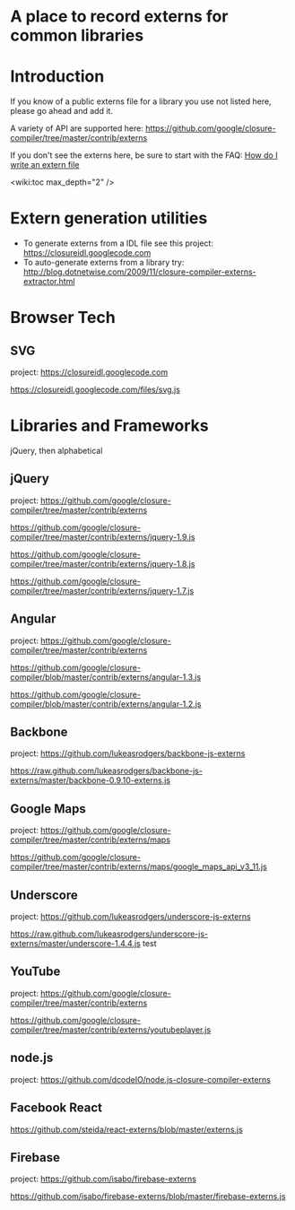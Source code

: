 # A place to record externs for common libraries

# Introduction

If you know of a public externs file for a library you use not listed here, please go ahead and add it.

A variety of API are supported here:
https://github.com/google/closure-compiler/tree/master/contrib/externs

If you don't see the externs here, be sure to start with the FAQ:
[How do I write an extern file](FAQ#how-do-i-write-an-externs-file)

<wiki:toc max_depth="2" />

# Extern generation utilities

- To generate externs from a IDL file see this project: https://closureidl.googlecode.com
- To auto-generate externs from a library try: http://blog.dotnetwise.com/2009/11/closure-compiler-externs-extractor.html



# Browser Tech

## SVG

project: https://closureidl.googlecode.com

https://closureidl.googlecode.com/files/svg.js

# Libraries and Frameworks

jQuery, then alphabetical

## jQuery

project: https://github.com/google/closure-compiler/tree/master/contrib/externs

https://github.com/google/closure-compiler/tree/master/contrib/externs/jquery-1.9.js

https://github.com/google/closure-compiler/tree/master/contrib/externs/jquery-1.8.js

https://github.com/google/closure-compiler/tree/master/contrib/externs/jquery-1.7.js

## Angular

project: https://github.com/google/closure-compiler/tree/master/contrib/externs

https://github.com/google/closure-compiler/blob/master/contrib/externs/angular-1.3.js

https://github.com/google/closure-compiler/blob/master/contrib/externs/angular-1.2.js

## Backbone

project: https://github.com/lukeasrodgers/backbone-js-externs

https://raw.github.com/lukeasrodgers/backbone-js-externs/master/backbone-0.9.10-externs.js

## Google Maps

project: https://github.com/google/closure-compiler/tree/master/contrib/externs/maps

https://github.com/google/closure-compiler/tree/master/contrib/externs/maps/google_maps_api_v3_11.js



## Underscore

project: https://github.com/lukeasrodgers/underscore-js-externs

https://raw.github.com/lukeasrodgers/underscore-js-externs/master/underscore-1.4.4.js test

## YouTube

project: https://github.com/google/closure-compiler/tree/master/contrib/externs

https://github.com/google/closure-compiler/tree/master/contrib/externs/youtubeplayer.js

## node.js

project: https://github.com/dcodeIO/node.js-closure-compiler-externs

## Facebook React

https://github.com/steida/react-externs/blob/master/externs.js

## Firebase

project: https://github.com/isabo/firebase-externs

https://github.com/isabo/firebase-externs/blob/master/firebase-externs.js